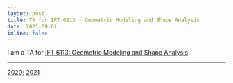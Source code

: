 ```yaml
---
layout: post
title: TA for IFT 6113 - Geometric Modeling and Shape Analysis
date: 2021-09-01
inline: false
---
```


I am a TA for <a href="http://www-labs.iro.umontreal.ca/~bmpix/teaching/6113/2021/">IFT 6113: Geometric Modeling and Shape Analysis </a>

***

<a href="http://www-labs.iro.umontreal.ca/~bmpix/teaching/6113/2020/">2020</a>; 
<a href="http://www-labs.iro.umontreal.ca/~bmpix/teaching/6113/2021/">2021</a>
